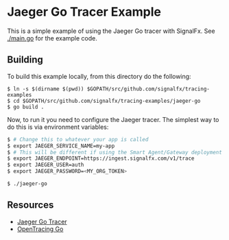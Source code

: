 # Jaeger Go Tracer Example

This is a simple example of using the Jaeger Go tracer with SignalFx.
See [./main.go](./main.go) for the example code.

## Building

To build this example locally, from this directory do the following:

```
$ ln -s $(dirname $(pwd)) $GOPATH/src/github.com/signalfx/tracing-examples
$ cd $GOPATH/src/github.com/signalfx/tracing-examples/jaeger-go
$ go build .
```

Now, to run it you need to configure the Jaeger tracer.  The simplest way to do
this is via environment variables:

```sh
$ # Change this to whatever your app is called
$ export JAEGER_SERVICE_NAME=my-app
$ # This will be different if using the Smart Agent/Gateway deployment model
$ export JAEGER_ENDPOINT=https://ingest.signalfx.com/v1/trace
$ export JAEGER_USER=auth
$ export JAEGER_PASSWORD=<MY_ORG_TOKEN>

$ ./jaeger-go
```

## Resources

- [Jaeger Go Tracer](https://github.com/jaegertracing/jaeger-client-go)
- [OpenTracing Go](https://github.com/opentracing/opentracing-go)
